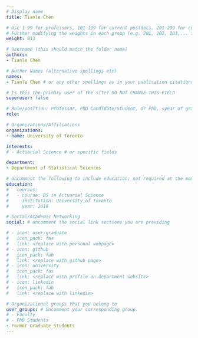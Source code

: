 ```yaml
---
# Display name
title: Tianle Chen

# Use 1-99 for professors, 101-199 for current postdocs, 201-299 for current phds, 301-399 for current masters, 401-499 for current undergrads, 801-809 for alum postdocs, 811-849 for alum phds, 851-899 for alum masters, and 901-999 for alum undergrads
# Further modifying the weights in each group (e.g. 201, 202, 203,... for current phds) allows customized ordering (e.g. new students first)
weight: 813

# Username (this should match the folder name)
authors:
- Tianle Chen

# Author Names (alternative spellings etc)
names:
- Tianle Chen # or any other spellings as in your publication citations

# Is this the primary user of the site? DO NOT CHANGE THIS FIELD
superuser: false

# Role/position: Professor, PhD Candidate/Student, or PhD, <year of graduation>
role: 

# Organizations/Affiliations
organizations:
- name: University of Toronto

interests:
# - Actuarial Science # or specific fields

department:
- Department of Statistical Sciences

# Uncomment the following to include education; not required at the moment.
education:
#   courses:
#   - course: BS in Actuarial Science
#     institution: University of Toronto
#     year: 2018

# Social/Academic Networking
social: # uncomment the social link sections you are providing

# - icon: user-graduate
#   icon_pack: fas
#   link: <replace with personal webpage>
# - icon: github
#   icon_pack: fab
#   link: <replace with github page>
# - icon: university
#   icon_pack: fas
#   link: <replace with profile on department website>
# - icon: linkedin
#   icon_pack: fab
#   link: <replace with linkedin>

# Organizational groups that you belong to
user_groups: # Uncomment your corresponding group.
# - Faculty
# - PhD Students
- Former Graduate Students
---
```


<!-- Include your short bio here.

You can download his/her CV [here](external links).

Email: (your email, e.g. firstname [dot] lastname [at] mail [dot] utoronto [dot] ca, to avoid spam) -->